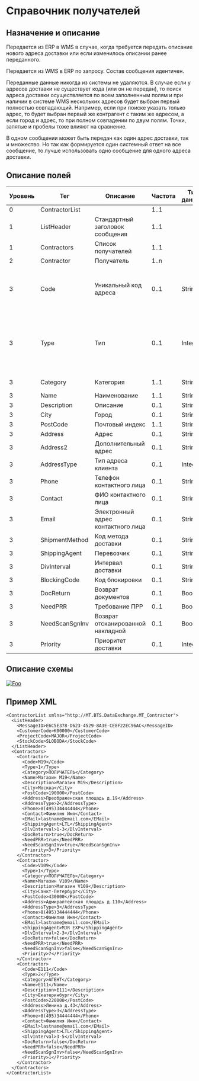 # Справочник получателей

## Назначение и описание
Передается из ERP в WMS в случае, когда требуется передать описание нового адреса доставки или если изменилось описании ранее переданного.

Передается из WMS в ERP по запросу. Состав сообщения идентичен.

Переданные данные никогда из системы не удаляются. В случае если у адресов доставки не существует кода (или он не передан), то поиск адреса доставки осуществляется по всем заполненным полям и при наличии в системе WMS нескольких адресов будет выбран первый полностью совпадающий. Например, если при поиске указать только адрес, то будет выбран первый же контрагент с таким же адресом, а если город и адрес, то при полном совпадении по двум полям. Точки, запятые и пробелы тоже влияют на сравнение.

В одном сообщении может быть передан как один адрес доставки, так и множество. Но так как формируется один системный ответ на все сообщение, то лучше использовать одно сообщение для одного адреса доставки.

## Описание полей

Уровень | Тег | Описание | Частота | Тип данных | Размер поля | Комментарий
--------|-----|----------|---------|------------|-------------|------------
0       | ContractorList |                                | 1..1        |            |             |
1       | ListHeader     | Стандартный заголовок сообщения    | 1..1    |            |             | Общая структура сообщения                                             |
1       | Contractors    | Список получателей                 | 1..1    |            |             |                                                                       |
2       | Contractor     | Получатель                         | 1..n    |            |             |                                                                       |
3       | Code           | Уникальный код адреса              | 0..1    | String     | 20          | В случае отсутствия при передаче, код будет сформирован автоматически |
3       | Type           | Тип                               | 0..1    | Integer    |             | 0 – Получатель<br />1 – Плательщик<br />2 – Прочее<br />3 – Поставщик<br />4 – Склад<br />5 - Заказчик                                                                      |
3       | Category       | Категория                         | 1..1    | String     | 20          | Получатель<br />Агент                                                                     |
3       | Name           | Наименование                       | 1..1    | String     | 100         |                                                                       |
3       | Description    | Описание                           | 0..1    | String     | 200         |                                                                       |
3       | City           | Город                              | 0..1    | String     | 30          |                                                                       |
3       | PostCode       | Почтовый индекс                    | 1..1    | String     | 30          |                                                                       |
3       | Address        | Адрес                              | 0..1    | String     | 250         |                                                                       |
3       | Address2       | Дополнительный адрес               | 0..1    | String     | 250         |                                                                       |
3       | AddressType    | Тип адреса клиента                | 0..1    | Integer    |             | 0 – Розничный<br />1 – Оптовый                                                                      |
3       | Phone          | Телефон контактного лица           | 0..1    | String     | 100         |                                                                       |
3       | Contact        | ФИО контактного лица               | 0..1    | String     | 250         |                                                                       |
3       | Email          | Электронный адрес контактного лица | 0..1    | String     | 200         |                                                                       |
3       | ShipmentMethod | Код метода доставки                | 0..1    | String     | 10          |                                                                       |
3       | ShippingAgent  | Перевозчик                         | 0..1    | String     | 10          |                                                                       |
3       | DivInterval    | Интервал доставки                  | 0..1    | String     | 50          |                                                                       |
3       | BlockingCode   | Код блокировки                     | 0..1    | String     | 10          |                                                                       |
3       | DocReturn      | Возврат документов                 | 0..1    | Boolean    |             |                                                                       |
3       | NeedPRR        | Требование ПРР                     | 0..1    | Boolean    |             |                                                                       |
3       | NeedScanSgnInv | Возврат отсканированной накладной  | 0..1    | Boolean    |             |                                                                       |
3       | Priority       | Приоритет доставки                 | 0..1    | Integer    |             |                                                                       |

## Описание схемы
<a href="/XSD/MT_Contractor.xsd" rel="XSD">![Foo](https://user-images.githubusercontent.com/22858622/134012526-73d1b128-a2cd-4d14-8a13-10f81a57c04f.png)</a>

## Пример XML
```
<ContractorList xmlns="http://MT.BTS.DataExchange.MT_Contractor">
  <ListHeader>
    <MessageID>E6C5E378-D623-4529-8A3E-CE8F22EC96AC</MessageID>
    <CustomerCode>К00000</CustomerCode>
    <ProjectCode>MAJOR</ProjectCode>
    <StockCode>SLOBODA</StockCode>
  </ListHeader>
  <Contractors>
    <Contractor>
      <Code>M19</Code>
      <Type>1</Type>
      <Category>ПОЛУЧАТЕЛЬ</Category>
      <Name>Магазин М19</Name>
      <Description>Магазин М19</Description>
      <City>Москва</City>
      <PostCode>190000</PostCode>
      <Address>Преображенская площадь д.19</Address>
      <AddressType>2</AddressType>
      <Phone>8(495)34444444</Phone>
      <Contact>Фамилия Имя</Contact>
      <EMail>lastname@email.com</EMail>
      <ShippingAgent>LTL</ShippingAgent>
      <DlvInterval>1-3</DlvInterval>
      <DocReturn>true</DocReturn>
      <NeedPRR>true</NeedPRR>
      <NeedScanSgnInv>true</NeedScanSgnInv>
      <Priority>3</Priority>
    </Contractor>
    <Contractor>
      <Code>V109</Code>
      <Type>1</Type>
      <Category>ПОЛУЧАТЕЛЬ</Category>
      <Name>Магазин V109</Name>
      <Description>Магазин V109</Description>
      <City>Санкт-Петербург</City>
      <PostCode>430000</PostCode>
      <Address>Адмиралтейская площадь д.110</Address>
      <AddressType>3</AddressType>
      <Phone>8(495)34444444</Phone>
      <Contact>Фамилия Имя</Contact>
      <EMail>lastname@email.com</EMail>
      <ShippingAgent>MJR EXP</ShippingAgent>
      <DlvInterval>2-3</DlvInterval>
      <DocReturn>false</DocReturn>
      <NeedPRR>true</NeedPRR>
      <NeedScanSgnInv>false</NeedScanSgnInv>
      <Priority>7</Priority>
    </Contractor>
    <Contractor>
      <Code>E111</Code>
      <Type>2</Type>
      <Category>АГЕНТ</Category>
      <Name>E111</Name>
      <Description>E111</Description>
      <City>Екатеринбург</City>
      <PostCode>220000</PostCode>
      <Address>Ленина д.43</Address>
      <AddressType>3</AddressType>
      <Phone>8(495)34444444</Phone>
      <Contact>Фамилия Имя</Contact>
      <EMail>lastname@email.com</EMail>
      <ShippingAgent>LTL</ShippingAgent>
      <DlvInterval>3-5</DlvInterval>
      <DocReturn>false</DocReturn>
      <NeedPRR>false</NeedPRR>
      <NeedScanSgnInv>false</NeedScanSgnInv>
      <Priority>1</Priority>
    </Contractor>
  </Contractors>
</ContractorList>
```
